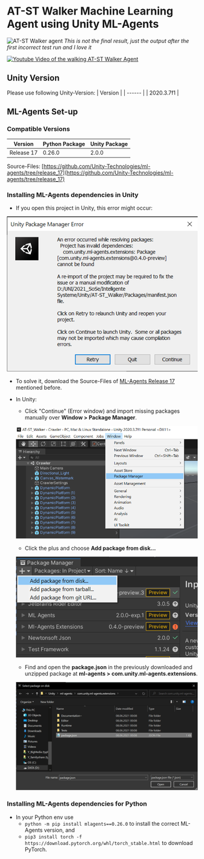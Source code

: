 # AT-ST Walker Machine Learning Agent using Unity ML-Agents
![AT-ST Walker agent](https://www.juliancatnip.de/images/at-st_walker/04.gif)
*This is not the final result, just the output after the first incorrect test run and I love it*

[![Youtube Video of the walking AT-ST Walker Agent](https://img.youtube.com/vi/JQzt69A6v3s/0.jpg)](https://www.youtube.com/watch?v=JQzt69A6v3s)
## Unity Version
Please use following Unity-Version:
| Version |
| ------ |
| 2020.3.7f1 |
## ML-Agents Set-up
### Compatible Versions

| Version | Python Package | Unity Package |
| ------ | ------ | ------ |
| Release 17 | 0.26.0 | 2.0.0 |

Source-Files: [https://github.com/Unity-Technologies/ml-agents/tree/release_17](https://github.com/Unity-Technologies/ml-agents/tree/release_17)

### Installing ML-Agents dependencies in Unity

- If you open this project in Unity, this error might occur:

![Unity Error](/readme_src/unity-error.png)

- To solve it, download the Source-Files of [ML-Agents Release 17](https://github.com/Unity-Technologies/ml-agents/tree/release_17) mentioned before.
- In Unity: 
    - Click "Continue" (Error window) and import missing packages manually over **Window > Package Manager**.
    
    ![Package Manager 1](/readme_src/unity-package-manager-1.png)

    - Click the plus and choose **Add package from disk...**

    ![Package Manager 2](/readme_src/unity-package-manager-2.png)

    - Find and open the **package.json** in the previously downloaded and unzipped package at **ml-agents > com.unity.ml-agents.extensions**.

    ![Package Manager 3](/readme_src/unity-package-manager-3.png)

### Installing ML-Agents dependencies for Python

- In your Python env use 
    - `python -m pip install mlagents==0.26.0` to install the correct ML-Agents version, and 
    - `pip3 install torch -f https://download.pytorch.org/whl/torch_stable.html` to download PyTorch.
